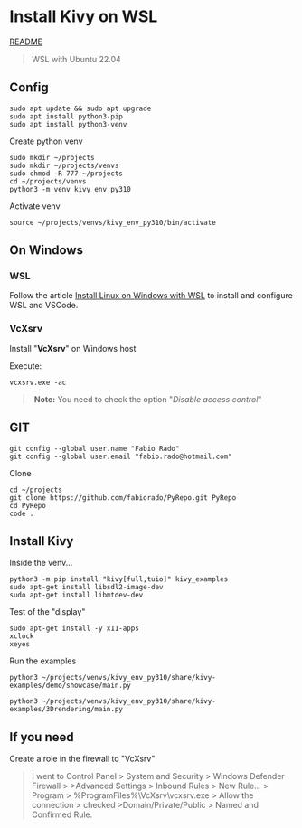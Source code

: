 # Install Kivy on WSL

[README](../README.md)  

> WSL with Ubuntu 22.04

## Config

```
sudo apt update && sudo apt upgrade
sudo apt install python3-pip
sudo apt install python3-venv
```

Create python venv
```
sudo mkdir ~/projects
sudo mkdir ~/projects/venvs
sudo chmod -R 777 ~/projects
cd ~/projects/venvs
python3 -m venv kivy_env_py310
```

Activate venv
```
source ~/projects/venvs/kivy_env_py310/bin/activate
```

## On Windows

### WSL
Follow the article [Install Linux on Windows with WSL](https://learn.microsoft.com/en-us/windows/wsl/install) to install and configure WSL and VSCode.

### VcXsrv
Install "**VcXsrv**" on Windows host 

Execute:
```
vcxsrv.exe -ac
```
> **Note:** You need to check the option "_Disable access control_"

## GIT
```
git config --global user.name "Fabio Rado"
git config --global user.email "fabio.rado@hotmail.com"
```

Clone
```
cd ~/projects
git clone https://github.com/fabiorado/PyRepo.git PyRepo
cd PyRepo
code .
```

## Install Kivy
Inside the venv...

```
python3 -m pip install "kivy[full,tuio]" kivy_examples
sudo apt-get install libsdl2-image-dev
sudo apt-get install libmtdev-dev
```

Test of the "display"
```
sudo apt-get install -y x11-apps
xclock
xeyes
```

Run the examples
```
python3 ~/projects/venvs/kivy_env_py310/share/kivy-examples/demo/showcase/main.py
```
```
python3 ~/projects/venvs/kivy_env_py310/share/kivy-examples/3Drendering/main.py
```

## If you need

Create a role in the firewall to "VcXsrv"
> I went to Control Panel > System and Security > Windows Defender Firewall > >Advanced Settings > Inbound Rules > New Rule... > Program > %ProgramFiles%\VcXsrv\vcxsrv.exe > Allow the connection > checked >Domain/Private/Public > Named and Confirmed Rule.
